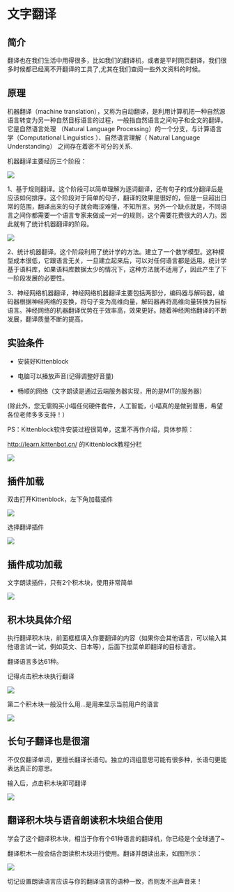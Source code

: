 # 文字翻译

## 简介

翻译也在我们生活中用得很多，比如我们的翻译机，或者是平时网页翻译，我们很多时候都已经离不开翻译的工具了,尤其在我们查阅一些外文资料的时候。

## 原理

机器翻译（machine translation），又称为自动翻译，是利用计算机把一种自然源语言转变为另一种自然目标语言的过程，一般指自然语言之间句子和全文的翻译。它是自然语言处理 （Natural Language Processing）的一个分支，与计算语言学（Computational Linguistics ）、自然语言理解（ Natural Language Understanding） 之间存在着密不可分的关系.

机器翻译主要经历三个阶段：

![](./images/c02_08.png)

1、基于规则翻译。这个阶段可以简单理解为逐词翻译，还有句子的成分翻译后是应该如何排序。这个阶段对于简单的句子，翻译的效果是很好的，但是一旦超出日常的范围，翻译出来的句子就会晦涩难懂，不知所言。另外一个缺点就是，不同语言之间你都需要一个语言专家来做成一对一的规则，这个需要花费很大的人力。因此就有了统计机器翻译的阶段。

![](./images/c02_09.png)

2、统计机器翻译。这个阶段利用了统计学的方法。建立了一个数学模型。这种模型成本很低，它跟语言无关，一旦建立起来后，可以对任何语言都是适用。统计学基于语料库，如果语料库数据太少的情况下，这种方法就不适用了，因此产生了下一阶段发展的必要性。

3、神经网络机器翻译，神经网络机器翻译主要包括两部分，编码器与解码器，编码器根据神经网络的变换，将句子变为高维向量，解码器再将高维向量转换为目标语言。神经网络的机器翻译优势在于效率高，效果更好。随着神经网络翻译的不断发展，翻译质量不断的提高。

## 实验条件

- 安装好Kittenblock

- 电脑可以播放声音(记得调整好音量)

- 畅顺的网络（文字朗读是通过云端服务器实现，用的是MIT的服务器）


(除此外，您无需购买小喵任何硬件套件，人工智能，小喵真的是做到普惠，希望各位老师多多支持！）

PS：Kittenblock软件安装过程很简单，这里不再作介绍，具体参照：

http://learn.kittenbot.cn/ 的Kittenblock教程分栏

![](./images/c01_16.png)

## 插件加载

双击打开Kittenblock，左下角加载插件

![](./images/c01_01.png)

选择翻译插件

![](./images/c02_02.png)

## 插件成功加载

文字朗读插件，只有2个积木块，使用非常简单

![](./images/c02_03.png)

## 积木块具体介绍

执行翻译积木块，前面框框填入你要翻译的内容（如果你会其他语言，可以输入其他语言试一试，例如英文、日本等），后面下拉菜单即翻译的目标语言。

翻译语言多达61种。

记得点击积木块执行翻译

![](./images/c02_04.png)

第二个积木块一般没什么用...是用来显示当前用户的语言

![](./images/c02_05.png)

## 长句子翻译也是很溜

不仅仅翻译单词，更擅长翻译长语句。独立的词组意思可能有很多种，长语句更能表达真正的意思。

输入后，点击积木块即可翻译

![](./images/c02_06.png)

## 翻译积木块与语音朗读积木块组合使用

学会了这个翻译积木块，相当于你有个61种语言的翻译机，你已经是个全球通了~

翻译积木一般会结合朗读积木块进行使用。翻译并朗读出来，如图所示：

![](./images/c02_07.png)

切记设置朗读语言应该与你的翻译语言的语种一致，否则发不出声音来！


